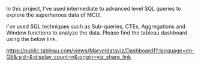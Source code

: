 In this project, I've used intermediate to advanced level SQL queries to explore the superheroes data of MCU.

I've used  SQL techniques such as Sub-queries, CTEs, Aggregations and Window functions  to analyze the data. Please find the tableau dashboard using  the below link. 

https://public.tableau.com/views/Marveldataviz/Dashboard1?:language=en-GB&:sid=&:display_count=n&:origin=viz_share_link
